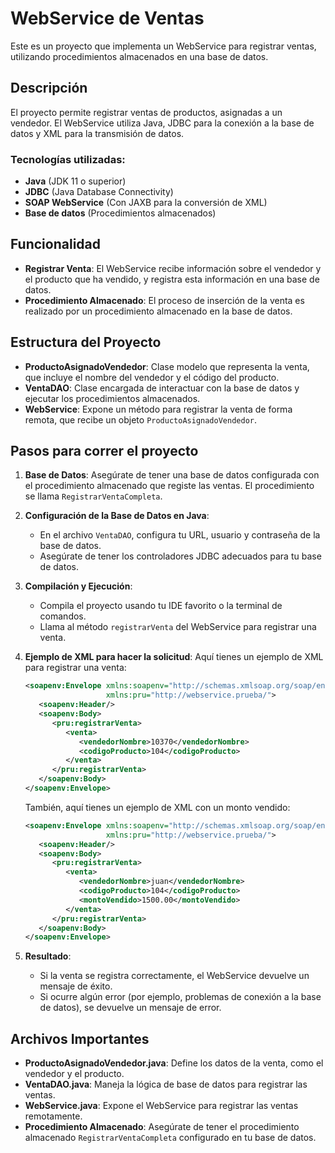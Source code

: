 # WebService de Ventas

Este es un proyecto que implementa un WebService para registrar ventas, utilizando procedimientos almacenados en una base de datos.

## Descripción

El proyecto permite registrar ventas de productos, asignadas a un vendedor. El WebService utiliza Java, JDBC para la conexión a la base de datos y XML para la transmisión de datos.

### Tecnologías utilizadas:
- **Java** (JDK 11 o superior)
- **JDBC** (Java Database Connectivity)
- **SOAP WebService** (Con JAXB para la conversión de XML)
- **Base de datos** (Procedimientos almacenados)

## Funcionalidad

- **Registrar Venta**: El WebService recibe información sobre el vendedor y el producto que ha vendido, y registra esta información en una base de datos.
- **Procedimiento Almacenado**: El proceso de inserción de la venta es realizado por un procedimiento almacenado en la base de datos.

## Estructura del Proyecto

- **ProductoAsignadoVendedor**: Clase modelo que representa la venta, que incluye el nombre del vendedor y el código del producto.
- **VentaDAO**: Clase encargada de interactuar con la base de datos y ejecutar los procedimientos almacenados.
- **WebService**: Expone un método para registrar la venta de forma remota, que recibe un objeto `ProductoAsignadoVendedor`.
  
## Pasos para correr el proyecto

1. **Base de Datos**: Asegúrate de tener una base de datos configurada con el procedimiento almacenado que registe las ventas. El procedimiento se llama `RegistrarVentaCompleta`.

2. **Configuración de la Base de Datos en Java**:
    - En el archivo `VentaDAO`, configura tu URL, usuario y contraseña de la base de datos.
    - Asegúrate de tener los controladores JDBC adecuados para tu base de datos.

3. **Compilación y Ejecución**:
    - Compila el proyecto usando tu IDE favorito o la terminal de comandos.
    - Llama al método `registrarVenta` del WebService para registrar una venta.

4. **Ejemplo de XML para hacer la solicitud**:
    Aquí tienes un ejemplo de XML para registrar una venta:
    ```xml
    <soapenv:Envelope xmlns:soapenv="http://schemas.xmlsoap.org/soap/envelope/"
                      xmlns:pru="http://webservice.prueba/">
       <soapenv:Header/>
       <soapenv:Body>
          <pru:registrarVenta>
             <venta>
                <vendedorNombre>10370</vendedorNombre>
                <codigoProducto>104</codigoProducto>
             </venta>
          </pru:registrarVenta>
       </soapenv:Body>
    </soapenv:Envelope>
    ```

    También, aquí tienes un ejemplo de XML con un monto vendido:
    ```xml
    <soapenv:Envelope xmlns:soapenv="http://schemas.xmlsoap.org/soap/envelope/"
                      xmlns:pru="http://webservice.prueba/">
       <soapenv:Header/>
       <soapenv:Body>
          <pru:registrarVenta>
             <venta>
                <vendedorNombre>juan</vendedorNombre>
                <codigoProducto>104</codigoProducto>
                <montoVendido>1500.00</montoVendido>
             </venta>
          </pru:registrarVenta>
       </soapenv:Body>
    </soapenv:Envelope>
    ```

5. **Resultado**:
    - Si la venta se registra correctamente, el WebService devuelve un mensaje de éxito.
    - Si ocurre algún error (por ejemplo, problemas de conexión a la base de datos), se devuelve un mensaje de error.

## Archivos Importantes

- **ProductoAsignadoVendedor.java**: Define los datos de la venta, como el vendedor y el producto.
- **VentaDAO.java**: Maneja la lógica de base de datos para registrar las ventas.
- **WebService.java**: Expone el WebService para registrar las ventas remotamente.
- **Procedimiento Almacenado**: Asegúrate de tener el procedimiento almacenado `RegistrarVentaCompleta` configurado en tu base de datos.



